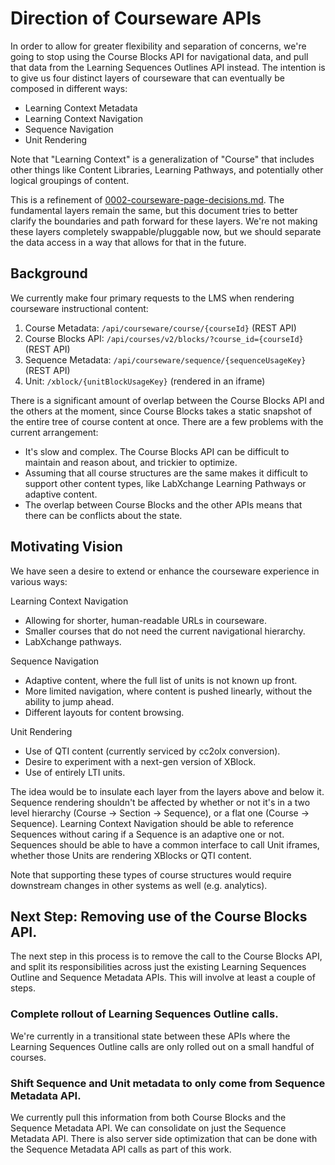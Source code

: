 # Direction of Courseware APIs

In order to allow for greater flexibility and separation of concerns, we're going to stop using the Course Blocks API for navigational data, and pull that data from the Learning Sequences Outlines API instead. The intention is to give us four distinct layers of courseware that can eventually be composed in different ways:

* Learning Context Metadata
* Learning Context Navigation
* Sequence Navigation
* Unit Rendering

Note that "Learning Context" is a generalization of "Course" that includes other things like Content Libraries, Learning Pathways, and potentially other logical groupings of content.

This is a refinement of [0002-courseware-page-decisions.md](0002-courseware-page-decisions.md). The fundamental layers remain the same, but this document tries to better clarify the boundaries and path forward for these layers. We're not making these layers completely swappable/pluggable now, but we should separate the data access in a way that allows for that in the future.

## Background

We currently make four primary requests to the LMS when rendering courseware instructional content:

1. Course Metadata: `/api/courseware/course/{courseId}` (REST API)
2. Course Blocks API: `/api/courses/v2/blocks/?course_id={courseId}` (REST API)
3. Sequence Metadata: `/api/courseware/sequence/{sequenceUsageKey}` (REST API)
4. Unit: `/xblock/{unitBlockUsageKey}` (rendered in an iframe)

There is a significant amount of overlap between the Course Blocks API and the others at the moment, since Course Blocks takes a static snapshot of the entire tree of course content at once. There are a few problems with the current arrangement:

* It's slow and complex. The Course Blocks API can be difficult to maintain and reason about, and trickier to optimize.
* Assuming that all course structures are the same makes it difficult to support other content types, like LabXchange Learning Pathways or adaptive content.
* The overlap between Course Blocks and the other APIs means that there can be conflicts about the state.

## Motivating Vision

We have seen a desire to extend or enhance the courseware experience in various ways:

Learning Context Navigation
* Allowing for shorter, human-readable URLs in courseware.
* Smaller courses that do not need the current navigational hierarchy.
* LabXchange pathways.

Sequence Navigation
* Adaptive content, where the full list of units is not known up front.
* More limited navigation, where content is pushed linearly, without the ability to jump ahead.
* Different layouts for content browsing.

Unit Rendering
* Use of QTI content (currently serviced by cc2olx conversion).
* Desire to experiment with a next-gen version of XBlock.
* Use of entirely LTI units.

The idea would be to insulate each layer from the layers above and below it. Sequence rendering shouldn't be affected by whether or not it's in a two level hierarchy (Course → Section → Sequence), or a flat one (Course → Sequence). Learning Context Navigation should be able to reference Sequences without caring if a Sequence is an adaptive one or not. Sequences should be able to have a common interface to call Unit iframes, whether those Units are rendering XBlocks or QTI content.

Note that supporting these types of course structures would require downstream changes in other systems as well (e.g. analytics).

## Next Step: Removing use of the Course Blocks API.

The next step in this process is to remove the call to the Course Blocks API, and split its responsibilities across just the existing Learning Sequences Outline and Sequence Metadata APIs. This will involve at least a couple of steps.

### Complete rollout of Learning Sequences Outline calls.

We're currently in a transitional state between these APIs where the Learning Sequences Outline calls are only rolled out on a small handful of courses.

### Shift Sequence and Unit metadata to only come from Sequence Metadata API.

We currently pull this information from both Course Blocks and the Sequence Metadata API. We can consolidate on just the Sequence Metadata API. There is also server side optimization that can be done with the Sequence Metadata API calls as part of this work.
